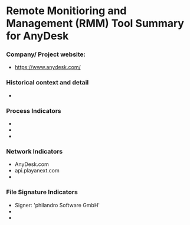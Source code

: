 # Remote Monitioring and Management (RMM) Tool Summary for AnyDesk

### Company/ Project website:
- https://www.anydesk.com/

### Historical context and detail
- 

### Process Indicators
- 
- 
- 

### Network Indicators
- AnyDesk.com
- api.playanext.com
-

### File Signature Indicators
- Signer: 'philandro Software GmbH' 
-
-

